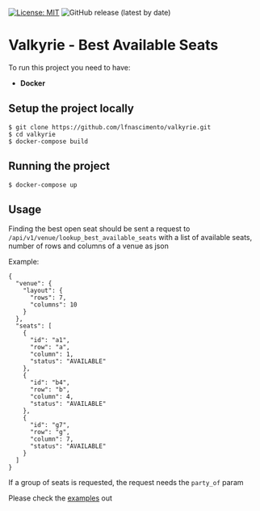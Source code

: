 [![License: MIT](https://img.shields.io/badge/License-MIT-yellow.svg)](https://opensource.org/licenses/MIT)
![GitHub release (latest by date)](https://img.shields.io/github/v/release/lfnascimento/valkyrie)
# Valkyrie - Best Available Seats

To run this project you need to have:

- **Docker**

## Setup the project locally
```
$ git clone https://github.com/lfnascimento/valkyrie.git
$ cd valkyrie
$ docker-compose build
```

## Running the project

```$ docker-compose up```

## Usage

Finding the best open seat should be sent a request to `/api/v1/venue/lookup_best_available_seats` with a list of available seats, number of rows and columns of a venue as json

Example:
```
{
  "venue": {
    "layout": {
      "rows": 7,
      "columns": 10
    }
  },
  "seats": [
    {
      "id": "a1",
      "row": "a",
      "column": 1,
      "status": "AVAILABLE"
    },
    {
      "id": "b4",
      "row": "b",
      "column": 4,
      "status": "AVAILABLE"
    },
    {
      "id": "g7",
      "row": "g",
      "column": 7,
      "status": "AVAILABLE"
    }
  ]
}
```

If a group of seats is requested, the request needs the `party_of` param

Please check the [examples](https://documenter.getpostman.com/view/8746814/SzmcZeCG) out 
